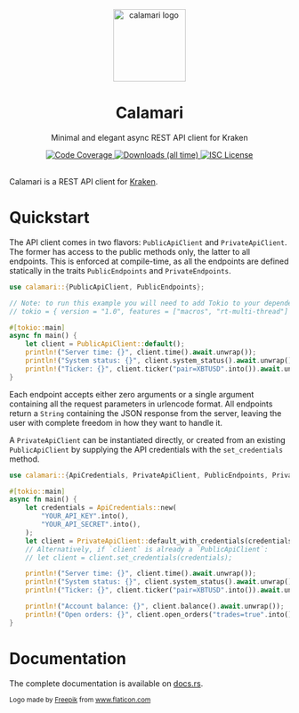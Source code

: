 <div align="center">
  <img alt="calamari logo" src="https://github.com/rubik/calamari/raw/master/images/logo.png" height="130" />
</div>

<div align="center">
  <h1>Calamari</h1>
  <p>Minimal and elegant async REST API client for Kraken</p>
  <a target="_blank" href="https://coveralls.io/github/rubik/calamari">
    <img src="https://img.shields.io/coveralls/github/rubik/calamari?style=for-the-badge" alt="Code Coverage">
  </a>
  <a target="_blank" href="https://crates.io/crates/calamari">
   <img src="https://img.shields.io/crates/d/calamari?style=for-the-badge" alt="Downloads (all time)">
  <a>
  <a href="https://github.com/rubik/calamari/blob/master/LICENSE">
    <img src="https://img.shields.io/crates/l/calamari?style=for-the-badge" alt="ISC License">
  </a>
  <br>
  <br>
</div>

Calamari is a REST API client for [Kraken](https://kraken.com).

# Quickstart
The API client comes in two flavors: `PublicApiClient` and `PrivateApiClient`.
The former has access to the public methods only, the latter to all endpoints.
This is enforced at compile-time, as all the endpoints are defined statically
in the traits `PublicEndpoints` and `PrivateEndpoints`.

```rust
use calamari::{PublicApiClient, PublicEndpoints};

// Note: to run this example you will need to add Tokio to your dependencies:
// tokio = { version = "1.0", features = ["macros", "rt-multi-thread"] }

#[tokio::main]
async fn main() {
    let client = PublicApiClient::default();
    println!("Server time: {}", client.time().await.unwrap());
    println!("System status: {}", client.system_status().await.unwrap());
    println!("Ticker: {}", client.ticker("pair=XBTUSD".into()).await.unwrap());
}
```

Each endpoint accepts either zero arguments or a single argument containing all
the request parameters in urlencode format. All endpoints return a `String`
containing the JSON response from the server, leaving the user with complete
freedom in how they want to handle it.

A `PrivateApiClient` can be instantiated directly, or created from an existing
`PublicApiClient` by supplying the API credentials with the `set_credentials`
method.

```rust
use calamari::{ApiCredentials, PrivateApiClient, PublicEndpoints, PrivateEndpoints};

#[tokio::main]
async fn main() {
    let credentials = ApiCredentials::new(
        "YOUR_API_KEY".into(),
        "YOUR_API_SECRET".into(),
    );
    let client = PrivateApiClient::default_with_credentials(credentials);
    // Alternatively, if `client` is already a `PublicApiClient`:
    // let client = client.set_credentials(credentials);

    println!("Server time: {}", client.time().await.unwrap());
    println!("System status: {}", client.system_status().await.unwrap());
    println!("Ticker: {}", client.ticker("pair=XBTUSD".into()).await.unwrap());

    println!("Account balance: {}", client.balance().await.unwrap());
    println!("Open orders: {}", client.open_orders("trades=true".into()).await.unwrap());
}
```

# Documentation
The complete documentation is available on
[docs.rs](https://docs.rs/calamari/latest/calamari/).

<div>
  <small>
    Logo made by <a href="https://www.flaticon.com/authors/freepik" title="Freepik">Freepik</a> from <a href="https://www.flaticon.com" title="Flaticon">www.flaticon.com</a>
  </small>
</div>
